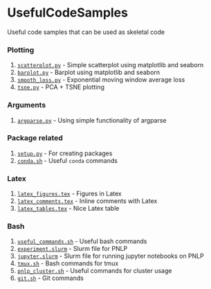 # UsefulCodeSamples
Useful code samples that can be used as skeletal code


### Plotting
1. [`scatterplot.py`](plotting/scatterplot.py) - Simple scatterplot using matplotlib and seaborn
2. [`barplot.py`](plotting/barplot.py) - Barplot using matplotlib and seaborn
3. [`smooth_loss.py`](plotting/smooth_loss.py) - Exponential moving window average loss
4. [`tsne.py`](plotting/tsne.py) - PCA + TSNE plotting

### Arguments
1. [`argparse.py`](argparse/argparse.py) - Using simple functionality of argparse

### Package related
1. [`setup.py`](package/setup.py) - For creating packages
2. [`conda.sh`](package/conda.sh) - Useful `conda` commands

### Latex
1. [`latex_figures.tex`](latex/latex_figures.tex) - Figures in Latex
1. [`latex_comments.tex`](latex/latex_comments.tex) - Inline comments with Latex
1. [`latex_tables.tex`](latex/latex_tables.tex) - Nice Latex table

### Bash
1. [`useful_commands.sh`](bash/useful_commands.sh) - Useful bash commands
1. [`experiment.slurm`](bash/experiment.slurm) - Slurm file for PNLP
1. [`jupyter.slurm`](bash/jupyter.slurm) - Slurm file for running jupyter notebooks on PNLP
1. [`tmux.sh`](bash/tmux.sh) - Bash commands for tmux
1. [`pnlp_cluster.sh`](bash/pnlp_cluster.sh) - Useful commands for cluster usage
1. [`git.sh`](bash/git.sh) - Git commands
